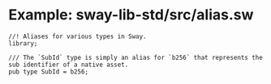 # Example: sway-lib-std/src/alias.sw

```sway
//! Aliases for various types in Sway.
library;

/// The `SubId` type is simply an alias for `b256` that represents the sub identifier of a native asset.
pub type SubId = b256;

```
